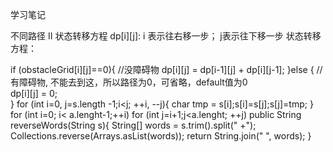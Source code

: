 学习笔记

 不同路径 II 状态转移方程
dp[i][j]: i 表示往右移一步； j表示往下移一步
状态转移方程：

if (obstacleGrid[i][j]==0){ //没障碍物 
    dp[i][j] = dp[i-1][j] + dp[i][j-1];
}else { //有障碍物, 不能去到这，所以路径为0，可省略，default值为0    
    dp[i][j] = 0;  
}
for (int i=0, j=s.length -1;i<j; ++i, --j){
    char tmp = s[i];s[i]=s[j];s[j]=tmp;
}
for (int i=0; i< a.lenght-1;++i)
    for (int j=i+1;j<a.lenght; ++j)
public String reverseWords(String s){
    String[] words = s.trim().split(" +");
    Collections.reverse(Arrays.asList(words));
    return String.join(" ", words);
}